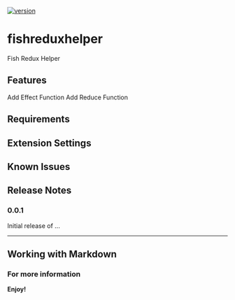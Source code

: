 [![version](https://img.shields.io/vscode-marketplace/v/wellchang.fishreduxhelper.svg?style=flat-square&label=vscode%20marketplace)](https://marketplace.visualstudio.com/items?itemName=wellchang.fishreduxhelper)
# fishreduxhelper

Fish Redux Helper

## Features

Add Effect Function
Add Reduce Function

## Requirements


## Extension Settings


## Known Issues


## Release Notes



### 0.0.1

Initial release of ...

-----------------------------------------------------------------------------------------------------------

## Working with Markdown


### For more information


**Enjoy!**
